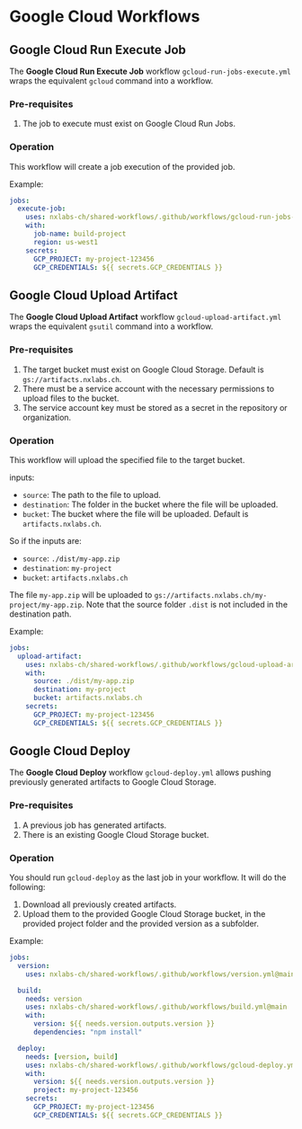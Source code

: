 # Google Cloud Workflows

## Google Cloud Run Execute Job

The **Google Cloud Run Execute Job** workflow `gcloud-run-jobs-execute.yml` wraps the equivalent `gcloud` command into a workflow.

### Pre-requisites

1. The job to execute must exist on Google Cloud Run Jobs.

### Operation

This workflow will create a job execution of the provided job.

Example:

```yaml
jobs:
  execute-job:
    uses: nxlabs-ch/shared-workflows/.github/workflows/gcloud-run-jobs-execute.yml@main
    with:
      job-name: build-project
      region: us-west1
    secrets:
      GCP_PROJECT: my-project-123456
      GCP_CREDENTIALS: ${{ secrets.GCP_CREDENTIALS }}
```

## Google Cloud Upload Artifact

The **Google Cloud Upload Artifact** workflow `gcloud-upload-artifact.yml` wraps the equivalent `gsutil` command into a workflow.

### Pre-requisites

1. The target bucket must exist on Google Cloud Storage. Default is `gs://artifacts.nxlabs.ch`.
2. There must be a service account with the necessary permissions to upload files to the bucket.
3. The service account key must be stored as a secret in the repository or organization.

### Operation

This workflow will upload the specified file to the target bucket.

inputs:

- `source`: The path to the file to upload.
- `destination`: The folder in the bucket where the file will be uploaded.
- `bucket`: The bucket where the file will be uploaded. Default is `artifacts.nxlabs.ch`.

So if the inputs are:

- `source`: `./dist/my-app.zip`
- `destination`: `my-project`
- `bucket`: `artifacts.nxlabs.ch`

The file `my-app.zip` will be uploaded to `gs://artifacts.nxlabs.ch/my-project/my-app.zip`.
Note that the source folder `.dist` is not included in the destination path.

Example:

```yaml
jobs:
  upload-artifact:
    uses: nxlabs-ch/shared-workflows/.github/workflows/gcloud-upload-artifact.yml@main
    with:
      source: ./dist/my-app.zip
      destination: my-project
      bucket: artifacts.nxlabs.ch
    secrets:
      GCP_PROJECT: my-project-123456
      GCP_CREDENTIALS: ${{ secrets.GCP_CREDENTIALS }}
```

## Google Cloud Deploy

The **Google Cloud Deploy** workflow `gcloud-deploy.yml` allows pushing previously generated artifacts to Google Cloud Storage.

### Pre-requisites

1. A previous job has generated artifacts.
2. There is an existing Google Cloud Storage bucket.

### Operation

You should run `gcloud-deploy` as the last job in your workflow.
It will do the following:

1. Download all previously created artifacts.
2. Upload them to the provided Google Cloud Storage bucket, in the provided project folder and the provided version as a subfolder.

Example:

```yaml
jobs:
  version:
    uses: nxlabs-ch/shared-workflows/.github/workflows/version.yml@main

  build:
    needs: version
    uses: nxlabs-ch/shared-workflows/.github/workflows/build.yml@main
    with:
      version: ${{ needs.version.outputs.version }}
      dependencies: "npm install"

  deploy:
    needs: [version, build]
    uses: nxlabs-ch/shared-workflows/.github/workflows/gcloud-deploy.yml@main
    with:
      version: ${{ needs.version.outputs.version }}
      project: my-project-123456
    secrets:
      GCP_PROJECT: my-project-123456
      GCP_CREDENTIALS: ${{ secrets.GCP_CREDENTIALS }}
```
